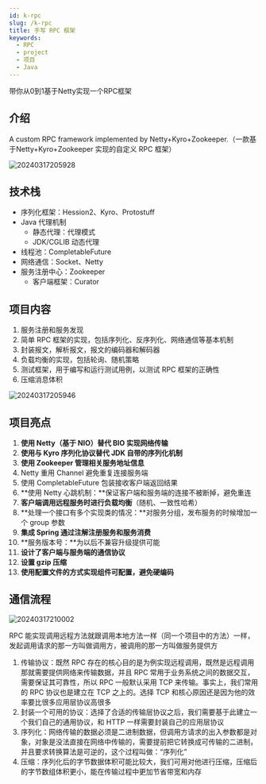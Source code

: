 ```yaml
---
id: k-rpc
slug: /k-rpc
title: 手写 RPC 框架
keywords:
  - RPC
  - project
  - 项目
  - Java
---
```

带你从0到1基于Netty实现一个RPC框架

## 介绍

A custom RPC framework implemented by Netty+Kyro+Zookeeper.（一款基于Netty+Kyro+Zookeeper 实现的自定义 RPC 框架）

![20240317205928](https://blog-1312417182.cos.ap-chengdu.myqcloud.com/blog/20240317205928.png)

## 技术栈

- 序列化框架：Hession2、Kyro、Protostuff
- Java 代理机制
   - 静态代理：代理模式
   - JDK/CGLIB 动态代理
- 线程池：CompletableFuture
- 网络通信：Socket、Netty
- 服务注册中心：Zookeeper
   - 客户端框架：Curator
## 项目内容

1. 服务注册和服务发现
2. 简单 RPC 框架的实现，包括序列化、反序列化、网络通信等基本机制
3. 封装报文，解析报文，报文的编码器和解码器
4. 负载均衡的实现，包括轮询、随机策略
5. 测试框架，用于编写和运行测试用例，以测试 RPC 框架的正确性
6. 压缩消息体积

![20240317205946](https://blog-1312417182.cos.ap-chengdu.myqcloud.com/blog/20240317205946.png)

## 项目亮点

1. **使用 Netty（基于 NIO）替代 BIO 实现网络传输**
2. **使用与 Kyro 序列化协议替代 JDK 自带的序列化机制**
3. **使用 Zookeeper 管理相关服务地址信息**
4. Netty 重用 Channel 避免重复连接服务端
5. 使用 CompletableFuture 包装接收客户端返回结果
6. **使用 Netty 心跳机制：**保证客户端和服务端的连接不被断掉，避免重连
7. **客户端调用远程服务时进行负载均衡**（随机、一致性哈希）
8. **处理一个接口有多个实现类的情况：**对服务分组，发布服务的时候增加一个 group 参数
9. **集成 Spring 通过注解注册服务和服务消费**
10. **服务版本号：**为以后不兼容升级提供可能
11. **设计了客户端与服务端的通信协议**
12. **设置 gzip 压缩**
13. **使用配置文件的方式实现组件可配置，避免硬编码**
## 通信流程

![20240317210002](https://blog-1312417182.cos.ap-chengdu.myqcloud.com/blog/20240317210002.png)

RPC 能实现调用远程方法就跟调用本地方法一样（同一个项目中的方法）一样，发起调用请求的那一方叫做调用方，被调用的那一方叫做服务提供方

1. 传输协议：既然 RPC 存在的核心目的是为例实现远程调用，既然是远程调用那就需要提供网络来传输数据，并且 RPC 常用于业务系统之间的数据交互，需要保证其可靠性，所以 RPC 一般默认采用 TCP 来传输。事实上，我们常用的 RPC 协议也是建立在 TCP 之上的。选择 TCP 和核心原因还是因为他的效率要比很多应用层协议高很多
2. 封装一个可用的协议：选择了合适的传输层协议之后，我们需要基于此建立一个我们自己的通用协议，和 HTTP 一样需要封装自己的应用层协议
3. 序列化：网络传输的数据必须是二进制数据，但调用方请求的出入参数都是对象，对象是没法直接在网络中传输的，需要提前把它转换成可传输的二进制，并且要求转换算法是可逆的，这个过程叫做：“序列化”
4. 压缩：序列化后的字节数据体积可能比较大，我们可用对他进行压缩，压缩后的字节数组体积更小，能在传输过程中更加节省带宽和内存


